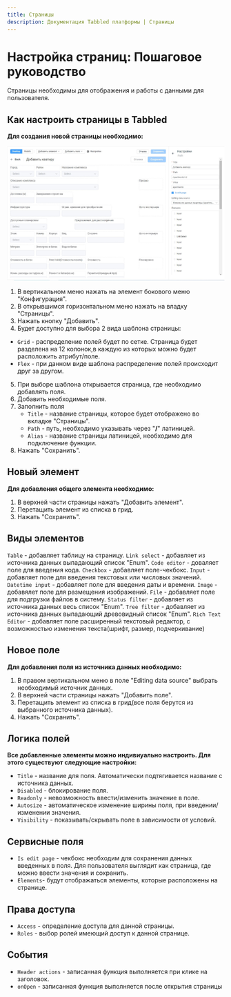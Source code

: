 ```yaml
---
title: Страницы
description: Документация Tabbled платформы | Страницы
---
```


# Настройка страниц: Пошаговое руководство

Страницы необходимы для отображения и работы с данными для пользователя.

## Как настроить страницы в Tabbled

**Для создания новой страницы необходимо:**

![Страница](images/pages1.jpg)

1.  В вертикальном меню нажать на элемент бокового меню "Конфигурация".
2.  В открывшимся горизонтальном меню нажать на владку "Страницы".
3.  Нажать кнопку "Добавить".
4.  Будет доступно для выбора 2 вида шаблона страницы:

- `Grid` - распределение полей будет по сетке. Страница будет разделена на 12 колонок,в каждую из которых можно будет расположить атрибут/поле.
- `Flex` - при данном виде шаблона распределение полей происходит друг за другом.

5. При выборе шаблона открывается страница, где необходимо добавлять поля.
6. Добавить необходимые поля.
7. Заполнить поля
   - `Title` - название страницы, которое будет отображено во вкладке "Страницы".
   - `Path` - путь, необходимо указывать через "**/**" латиницей.
   - `Alias` - название страницы латиницей, необходимо для подключение функции.
8. Нажать "Сохранить".

## Новый элемент

**Для добавления общего элемента необходимо:**

1. В верхней части страницы нажать "Добавить элемент".
2. Перетащить элемент из списка в грид.
3. Нажать "Сохранить".

## Виды элементов
`Table` - добавляет таблицу на страницу.
`Link select` - добавляет из источника данных выпадающий список "Enum".
`Code editor` - доваляет поле для введения кода.
`Checkbox` - добавляет поле-чекбокс.
`Input` - добавляет поле для введения текстовых или числовых значений.
`Datetime input` - добавляет поле для введения даты и времени.
`Image` - добавялет поле для размещения изображений.
`File` - добавляет поле для подгрузки файлов в систему.
`Status filter` - добавляет из источника данных весь список "Enum".
`Tree filter` - добавляет из источника данных выпадающий древовидный список "Enum".
`Rich Text Editor` - добавляет поле расширенный текстовый редактор, с возможностью изменения текста(шрифт, размер, подчеркивание)


## Новое поле

**Для добавления поля из источника данных необходимо:**

1. В правом вертикальном меню в поле "Editing data source" выбрать необходимый источник данных.
2. В верхней части страницы нажать "Добавить поле".
3. Перетащить элемент из списка в грид(все поля берутся из выбранного источника данных).
4. Нажать "Сохранить".


## Логика полей

**Все добавленные элементы можно индивиуально настроить. Для этого существуют следующие настройки:**

- `Title` - название для поля. Автоматически подтягивается название с источника данных.
- `Disabled` - блокирование поля.
- `Readonly` - невозможность ввести/изменить значение в поле.
- `Autosize` - автоматическое изменение ширины поля, при введении/изменении значения.
- `Visibility` - показывать/скрывать поле в зависимости от условий.

## Сервисные поля

- `Is edit page` - чекбокс необходим для сохранения данных введенных в поля. Для пользователя выглядит как страница, где можно ввести значения и сохранить.
- `Elements`- будут отображаться элементы, которые расположены на странице.

## Права доступа

- `Access` - определение доступа для данной страницы.
- `Roles` - выбор ролей имеющий доступ к данной странице.

## События

- `Header actions` - записанная функция выполняется при клике на заголовок.
- `onOpen` - записанная функция выполняется после открытия страницы
